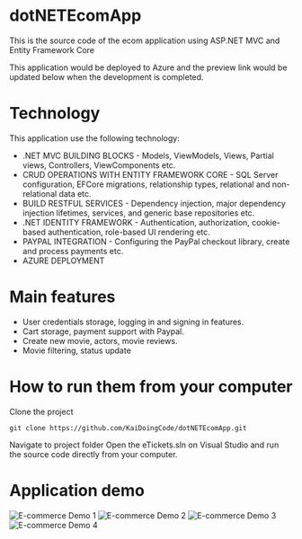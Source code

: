 # dotNETEcomApp

This is the source code of the ecom application using ASP.NET MVC and Entity Framework Core

This application would be deployed to Azure and the preview link would be updated below when the development is completed.

# Technology
This application use the following technology:

- .NET MVC BUILDING BLOCKS - Models, ViewModels, Views, Partial views, Controllers, ViewComponents etc.
- CRUD OPERATIONS WITH ENTITY FRAMEWORK CORE - SQL Server configuration, EFCore migrations, relationship types, relational and non-relational data etc.
- BUILD RESTFUL SERVICES - Dependency injection, major dependency injection lifetimes, services, and generic base repositories etc.
- .NET IDENTITY FRAMEWORK - Authentication, authorization, cookie-based authentication, role-based UI rendering etc.
- PAYPAL INTEGRATION - Configuring the PayPal checkout library, create and process payments etc.
- AZURE DEPLOYMENT 

# Main features

- User credentials storage, logging in and signing in features.
- Cart storage, payment support with Paypal.
- Create new movie, actors, movie reviews.
- Movie filtering, status update 

# How to run them from your computer
Clone the project
```
git clone https://github.com/KaiDoingCode/dotNETEcomApp.git
```

Navigate to project folder
Open the eTickets.sln on Visual Studio and run the source code directly from your computer.

# Application demo
![E-commerce Demo 1](https://public-info-tuphung.s3.eu-central-1.amazonaws.com/ecom-demo-1.png)
![E-commerce Demo 2](https://public-info-tuphung.s3.eu-central-1.amazonaws.com/ecom-demo-2.png)
![E-commerce Demo 3](https://public-info-tuphung.s3.eu-central-1.amazonaws.com/ecom-demo-3.png)
![E-commerce Demo 4](https://public-info-tuphung.s3.eu-central-1.amazonaws.com/ecom-demo-4.png)

